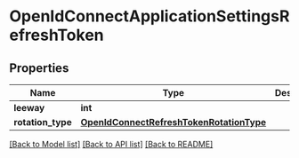 # OpenIdConnectApplicationSettingsRefreshToken

## Properties
Name | Type | Description | Notes
------------ | ------------- | ------------- | -------------
**leeway** | **int** |  | [optional] 
**rotation_type** | [**OpenIdConnectRefreshTokenRotationType**](OpenIdConnectRefreshTokenRotationType.md) |  | [optional] 

[[Back to Model list]](../README.md#documentation-for-models) [[Back to API list]](../README.md#documentation-for-api-endpoints) [[Back to README]](../README.md)

